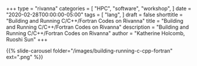 +++
type = "rivanna"
categories = [
  "HPC",
  "software",
  "workshop",
]
date = "2020-02-28T00:00:00-05:00"
tags = [
  "lang",
]
draft = false
shorttitle = "Building and Running C/C++/Fortran Codes on Rivanna"
title = "Building and Running C/C++/Fortran Codes on Rivanna"
description = "Building and Running C/C++/Fortran Codes on Rivanna"
author = "Katherine Holcomb, Ruoshi Sun"
+++


{{% slide-carousel folder="/images/building-running-c-cpp-fortran" ext=".png" %}}
